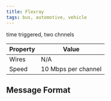 ```yaml
---
title: Flexray
tags: bus, automotive, vehicle
---
```


time triggered, two chnnels


| Property | Value |
|----------|-------|
| Wires    | N/A     |
| Speed    | 10 Mbps per channel |


## Message Format
